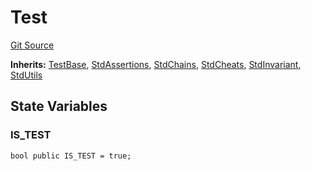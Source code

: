 # Test
[Git Source](https://github.com/metacontract/mc/blob/20ed737f21a46d89afffe1322a75b1ecfcacff9a/src/devkit/Flattened.sol)

**Inherits:**
[TestBase](/src/devkit/Flattened.sol/abstract.TestBase.md), [StdAssertions](/src/devkit/Flattened.sol/abstract.StdAssertions.md), [StdChains](/src/devkit/Flattened.sol/abstract.StdChains.md), [StdCheats](/src/devkit/Flattened.sol/abstract.StdCheats.md), [StdInvariant](/src/devkit/Flattened.sol/abstract.StdInvariant.md), [StdUtils](/src/devkit/Flattened.sol/abstract.StdUtils.md)


## State Variables
### IS_TEST

```solidity
bool public IS_TEST = true;
```



